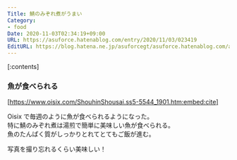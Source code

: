 ```yaml
---
Title: 鯖のみぞれ煮がうまい
Category:
- food
Date: 2020-11-03T02:34:19+09:00
URL: https://asuforce.hatenablog.com/entry/2020/11/03/023419
EditURL: https://blog.hatena.ne.jp/asuforcegt/asuforce.hatenablog.com/atom/entry/26006613648242380
---
```


[:contents]

###  魚が食べられる

[https://www.oisix.com/ShouhinShousai.ss5-5544_1901.htm:embed:cite]

Oisix で毎週のように魚が食べられるようになった。  
特に鯖のみぞれ煮は湯煎で簡単に美味しい魚が食べられる。  
魚のたんぱく質がしっかりとれてとてもご飯が進む。

写真を撮り忘れるくらい美味しい！


